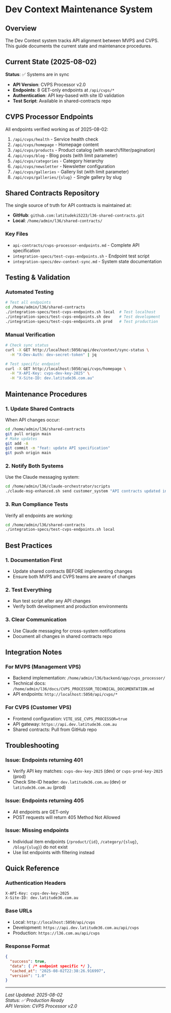 # Dev Context Maintenance System

## Overview

The Dev Context system tracks API alignment between MVPS and CVPS. This guide documents the current state and maintenance procedures.

## Current State (2025-08-02)

**Status**: ✅ Systems are in sync
- **API Version**: CVPS Processor v2.0
- **Endpoints**: 8 GET-only endpoints at `/api/cvps/*`
- **Authentication**: API key-based with site ID validation
- **Test Script**: Available in shared-contracts repo

## CVPS Processor Endpoints

All endpoints verified working as of 2025-08-02:

1. `/api/cvps/health` - Service health check
2. `/api/cvps/homepage` - Homepage content
3. `/api/cvps/products` - Product catalog (with search/filter/pagination)
4. `/api/cvps/blog` - Blog posts (with limit parameter)
5. `/api/cvps/categories` - Category hierarchy
6. `/api/cvps/newsletter` - Newsletter configuration
7. `/api/cvps/galleries` - Gallery list (with limit parameter)
8. `/api/cvps/galleries/{slug}` - Single gallery by slug

## Shared Contracts Repository

The single source of truth for API contracts is maintained at:
- **GitHub**: `github.com:latitudeki5223/l36-shared-contracts.git`
- **Local**: `/home/admin/l36/shared-contracts/`

### Key Files
- `api-contracts/cvps-processor-endpoints.md` - Complete API specification
- `integration-specs/test-cvps-endpoints.sh` - Endpoint test script
- `integration-specs/dev-context-sync.md` - System state documentation

## Testing & Validation

### Automated Testing
```bash
# Test all endpoints
cd /home/admin/l36/shared-contracts
./integration-specs/test-cvps-endpoints.sh local  # Test localhost
./integration-specs/test-cvps-endpoints.sh dev    # Test development
./integration-specs/test-cvps-endpoints.sh prod   # Test production
```

### Manual Verification
```bash
# Check sync status
curl -X GET http://localhost:5050/api/dev/context/sync-status \
  -H "X-Dev-Auth: dev-secret-token" | jq

# Test specific endpoint
curl -X GET http://localhost:5050/api/cvps/homepage \
  -H "X-API-Key: cvps-dev-key-2025" \
  -H "X-Site-ID: dev.latitude36.com.au"
```

## Maintenance Procedures

### 1. Update Shared Contracts
When API changes occur:
```bash
cd /home/admin/l36/shared-contracts
git pull origin main
# Make updates
git add -A
git commit -m "feat: update API specification"
git push origin main
```

### 2. Notify Both Systems
Use the Claude messaging system:
```bash
cd /home/admin/l36/claude-orchestrator/scripts
./claude-msg-enhanced.sh send customer_system "API contracts updated in shared repo"
```

### 3. Run Compliance Tests
Verify all endpoints are working:
```bash
cd /home/admin/l36/shared-contracts
./integration-specs/test-cvps-endpoints.sh local
```

## Best Practices

### 1. Documentation First
- Update shared contracts BEFORE implementing changes
- Ensure both MVPS and CVPS teams are aware of changes

### 2. Test Everything
- Run test script after any API changes
- Verify both development and production environments

### 3. Clear Communication
- Use Claude messaging for cross-system notifications
- Document all changes in shared contracts repo

## Integration Notes

### For MVPS (Management VPS)
- Backend implementation: `/home/admin/l36/backend/app/cvps_processor/`
- Technical docs: `/home/admin/l36/docs/CVPS_PROCESSOR_TECHNICAL_DOCUMENTATION.md`
- API endpoints: `http://localhost:5050/api/cvps/*`

### For CVPS (Customer VPS)
- Frontend configuration: `VITE_USE_CVPS_PROCESSOR=true`
- API gateway: `https://api.dev.latitude36.com.au`
- Shared contracts: Pull from GitHub repo

## Troubleshooting

### Issue: Endpoints returning 401
- Verify API key matches: `cvps-dev-key-2025` (dev) or `cvps-prod-key-2025` (prod)
- Check Site-ID header: `dev.latitude36.com.au` (dev) or `latitude36.com.au` (prod)

### Issue: Endpoints returning 405
- All endpoints are GET-only
- POST requests will return 405 Method Not Allowed

### Issue: Missing endpoints
- Individual item endpoints (`/product/{id}`, `/category/{slug}`, `/blog/{slug}`) do not exist
- Use list endpoints with filtering instead

## Quick Reference

### Authentication Headers
```http
X-API-Key: cvps-dev-key-2025
X-Site-ID: dev.latitude36.com.au
```

### Base URLs
- Local: `http://localhost:5050/api/cvps`
- Development: `https://api.dev.latitude36.com.au/api/cvps`
- Production: `https://l36.com.au/api/cvps`

### Response Format
```json
{
  "success": true,
  "data": { /* endpoint specific */ },
  "cached_at": "2025-08-02T22:38:26.916997",
  "version": "1.0"
}
```

---

*Last Updated: 2025-08-02*  
*Status: ✅ Production Ready*  
*API Version: CVPS Processor v2.0*